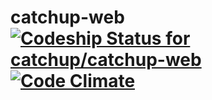 # catchup-web [![Codeship Status for catchup/catchup-web](https://www.codeship.io/projects/facadc60-fa1b-0131-e120-6a9599d1e39b/status?branch=master)](https://www.codeship.io/projects/28996) [![Code Climate](https://codeclimate.com/github/catchup/catchup-web/badges/gpa.svg)](https://codeclimate.com/github/catchup/catchup-web)
